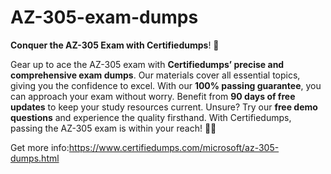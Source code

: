 # AZ-305-exam-dumps
**Conquer the AZ-305 Exam with Certifiedumps**! 🌟

Gear up to ace the AZ-305 exam with **Certifiedumps’ precise and comprehensive exam dumps**. Our materials cover all essential topics, giving you the confidence to excel. With our **100% passing guarantee**, you can approach your exam without worry. Benefit from **90 days of free updates** to keep your study resources current. Unsure? Try our **free demo questions** and experience the quality firsthand. With Certifiedumps, passing the AZ-305 exam is within your reach! 🚀📘

Get more info:https://www.certifiedumps.com/microsoft/az-305-dumps.html
